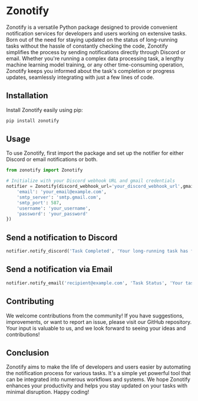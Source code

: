 # Zonotify

Zonotify is a versatile Python package designed to provide convenient notification services for developers and users working on extensive tasks. Born out of the need for staying updated on the status of long-running tasks without the hassle of constantly checking the code, Zonotify simplifies the process by sending notifications directly through Discord or email. Whether you're running a complex data processing task, a lengthy machine learning model training, or any other time-consuming operation, Zonotify keeps you informed about the task's completion or progress updates, seamlessly integrating with just a few lines of code.

## Installation

Install Zonotify easily using pip:

```bash
pip install zonotify
```

## Usage
To use Zonotify, first import the package and set up the notifier for either Discord or email notifications or both.
```python
from zonotify import Zonotify

# Initialize with your Discord webhook URL and gmail credentials
notifier = Zonotify(discord_webhook_url='your_discord_webhook_url',gmail_credentials={
    'email': 'your_email@example.com', 
    'smtp_server': 'smtp.gmail.com', 
    'smtp_port': 587, 
    'username': 'your_username', 
    'password': 'your_password'
})
```


## Send a notification to Discord
```python
notifier.notify_discord('Task Completed', 'Your long-running task has finished.')
```
## Send a notification via Email
```python
notifier.notify_email('recipient@example.com', 'Task Status', 'Your task')
```

## Contributing
We welcome contributions from the community! If you have suggestions, improvements, or want to report an issue, please visit our GitHub repository. Your input is valuable to us, and we look forward to seeing your ideas and contributions!

## Conclusion
Zonotify aims to make the life of developers and users easier by automating the notification process for various tasks. It's a simple yet powerful tool that can be integrated into numerous workflows and systems. We hope Zonotify enhances your productivity and helps you stay updated on your tasks with minimal disruption. Happy coding!